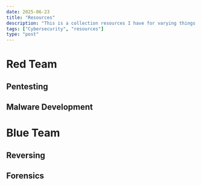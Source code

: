 ```yaml
---
date: 2025-06-23
title: "Resources"
description: "This is a collection resources I have for varying things in cybersecurity"
tags: ["Cybersecurity", "resources"]
type: "post"
---
```


# Red Team

## Pentesting

## Malware Development

# Blue Team

## Reversing

## Forensics